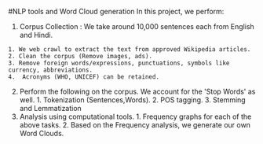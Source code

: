 #NLP tools and Word Cloud generation 
In this project, we perform: 

1.   Corpus Collection : We take around 10,000 sentences each from English and Hindi.

    1. We web crawl to extract the text from approved Wikipedia articles.
    2. Clean the corpus (Remove images, ads).
    3. Remove foreign words/expressions, punctuations, symbols like currency, abbreviations.
    4.  Acronyms (WHO, UNICEF) can be retained.


2.    Perform the following on the corpus. We account for the 'Stop Words' as well.
    1. Tokenization (Sentences,Words).
    2. POS tagging.
    3. Stemming and Lemmatization
3.    Analysis using computational tools.
    1. Frequency graphs for each of the above tasks.
    2. Based on the Frequency analysis, we generate our own Word Clouds.

